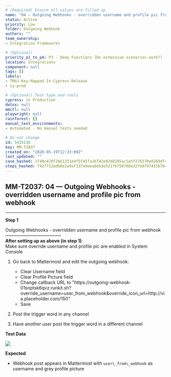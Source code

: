 ```yaml
---
# (Required) Ensure all values are filled up
name: "04 — Outgoing Webhooks - overridden username and profile pic from webhook"
status: Active
priority: Low
folder: Outgoing Webhook
authors: ""
team_ownership: 
- Integration Frameworks

# (Optional)
priority_p1_to_p4: P3 - Deep Functions (Do extensive scenarios work?)
location: Integrations
component: null
tags: []
labels: 
- TM4J-Key-Mapped-In-Cypress-Release
- cy-prod

# (Optional) Test type and tools
cypress: in Production
detox: null
mmctl: null
playwright: null
rainforest: []
manual_test_environments: 
- Automated - No manual tests needed

# Do not change
id: 5435136
key: MM-T2037
created_on: "2020-05-19T12:33:09Z"
last_updated: ""
case_hashed: 1f40c478f2b61331e4f5f45fa16742e92d8205ac5a5f276370e8269df40f87d20aa6c25bdf1238001d4486bec23f9555
steps_hashed: 742f712adb8e2a9af137a9eea6eb3e5217b758708e327e9797415b7b49e4ba8ee65db50fa81e41ecc820a69b5a95c710
---
```


<!-- (Auto-generated) Based on frontmatter's "key" and "name" -->

## MM-T2037: 04 — Outgoing Webhooks - overridden username and profile pic from webhook

---

**Step 1**

Outgoing Webhooks - overridden username and profile pic from webhook\
–––––––––––––––––––––––––\
**After setting up as above (in step 1)**:\
Make sure override username and profile pic are enabled in System Console

1. Go back to Mattermost and edit the outgoing webhook:

   - Clear Username field
   - Clear Profile Picture field
   - Change callback URL to "https\://outgoing-webhook-01snptsk6qvz.runkit.sh?override\_username=user\_from\_webhook\&override\_icon\_url=http\://via.placeholder.com/150"
   - Save

2. Post the trigger word in any channel

3. Have another user post the trigger word in a different channel

**Test Data**

![](https://smartbear-tm4j-prod-us-west-2-attachment-rich-text.s3.us-west-2.amazonaws.com/embedded-f3277290f945470c4add5d21ef3dc7ca7b74388fc7152bfb6b99ae58c66a95a8-1589891609920-1589891609920.png)

**Expected**

- Webhook post appears in Mattermost with `user\_from\_webhook` as username and grey profile picture
